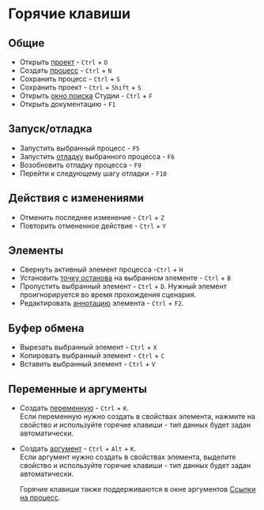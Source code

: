 # Горячие клавиши

## Общие

* Открыть [проект](https://docs.primo-rpa.ru/primo-rpa/primo-studio/projects) - `Ctrl` + `O`
* Создать [процесс](https://docs.primo-rpa.ru/primo-rpa/primo-studio/process) - `Ctrl` + `N`
* Сохранить процесс - `Ctrl` + `S`
* Сохранить проект - `Ctrl` + `Shift` + `S`
* Открыть [окно поиска](https://docs.primo-rpa.ru/primo-rpa/primo-studio/projects/search) Студии - `Ctrl` + `F`
* Открыть документацию - `F1` 

## Запуск/отладка
* Запустить выбранный процесс - `F5`
* Запустить [отладку](https://docs.primo-rpa.ru/primo-rpa/primo-studio/process/debug) выбранного процесса - `F6`
* Возобновить отладку процесса - `F9`
* Перейти к следующему шагу отладки - `F10`

## Действия с изменениями 
* Отменить последнее изменение - `Ctrl` + `Z`
* Повторить отмененное действие - `Ctrl` + `Y`

## Элементы

* Cвернуть активный элемент процесса -`Ctrl` + `H`
* Установить [точку останова](https://docs.primo-rpa.ru/primo-rpa/primo-studio/process/debug#tochka-ostanova) на выбранном элементе - `Ctrl` + `B`
* Пропустить выбранный элемент - `Ctrl` + `D`. Нужный элемент проигнорируется во время прохождения сценария.
* Редактировать [аннотацию](https://docs.primo-rpa.ru/primo-rpa/primo-studio/process/elements#annotaciya) элемента - `Ctrl` + `F2`.

## Буфер обмена

* Вырезать выбранный элемент - `Ctrl` + `X`
* Копировать выбранный элемент - `Ctrl` + `C`
* Вставить выбранный элемент - `Ctrl` + `V`

## Переменные и аргументы

* Создать [переменную](https://docs.primo-rpa.ru/primo-rpa/primo-studio/process/variables) - `Ctrl` + `K`.\
  Если переменную нужно создать в свойствах элемента, нажмите на свойство и используйте горячие клавиши - тип данных будет задан автоматически.
* Создать [аргумент](https://docs.primo-rpa.ru/primo-rpa/primo-studio/process/variables#argumenty) - `Ctrl` + `Alt` + `K`.\
  Если аргумент нужно создать в свойствах элемента, выделите свойство и используйте горячие клавиши - тип данных будет задан автоматически.

  Горячие клавиши также поддерживаются в окне аргументов [Ссылки на процесс](https://docs.primo-rpa.ru/primo-rpa/g_elements/el_basic/els_logic/el_logic_link).
